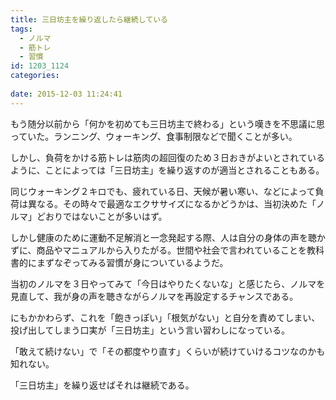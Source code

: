 ```yaml
---
title: 三日坊主を繰り返したら継続している
tags:
  - ノルマ
  - 筋トレ
  - 習慣
id: 1203_1124
categories:
   
date: 2015-12-03 11:24:41
---
```


もう随分以前から「何かを初めても三日坊主で終わる」という嘆きを不思議に思っていた。ランニング、ウォーキング、食事制限などで聞くことが多い。

しかし、負荷をかける筋トレは筋肉の超回復のため３日おきがよいとされているように、ことによっては「三日坊主」を繰り返すのが適当とされることもある。

<!--more-->

同じウォーキング２キロでも、疲れている日、天候が暑い寒い、などによって負荷は異なる。その時々で最適なエクササイズになるかどうかは、当初決めた「ノルマ」どおりではないことが多いはず。

しかし健康のために運動不足解消と一念発起する際、人は自分の身体の声を聴かずに、商品やマニュアルから入りたがる。世間や社会で言われていることを教科書的にまずなぞってみる習慣が身についているようだ。

当初のノルマを３日やってみて「今日はやりたくないな」と感じたら、ノルマを見直して、我が身の声を聴きながらノルマを再設定するチャンスである。

にもかかわらず、これを「飽きっぽい」「根気がない」と自分を責めてしまい、投げ出してしまう口実が「三日坊主」という言い習わしになっている。

「敢えて続けない」で「その都度やり直す」くらいが続けていけるコツなのかも知れない。

「三日坊主」を繰り返せばそれは継続である。